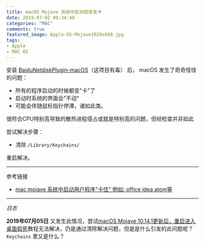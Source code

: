 ```yaml
---
title: macOS Mojave 系统中启动程序变卡
date: 2019-07-02 09:34:48
categories: "MAC"
comments: true
featured_image: Apple-OS-Mojave1020x660.jpg
tags:
- Apple
- MAC OS
---
```


<!-- no node -->

<!-- more -->

安装 [BaiduNetdiskPlugin-macOS](https://github.com/CodeTips/BaiduNetdiskPlugin-macOS)（这项目有毒） 后， macOS 发生了奇奇怪怪的问题：

- 所有的程序启动的时候都变"卡"了
- 启动时系统的界面会"不动"
- 可能会伴随鼠标指针停滞，诸如此类。

很符合CPU特别高导致的散热进程侵占或就是特别高的问题，但经检查并非如此

尝试解决步骤：

- 清除 `/Library/Keychains/`

重启解决。

---

参考链接

- [mac mojave 系统中启动用户程序"卡住" 例如: office idea atom等](https://my.oschina.net/u/1995274/blog/2252475/)

---

*日志*

**2019年07月05日** 又发生此情况，尝试[macOS Mojave 10.14.1更新后，重启进入桌面假死](https://discussionschinese.apple.com/thread/140139134)教程无法解决，仍是通过清除解决问题，但是是什么引发的此问题呢？ `Keychains` 里又是什么？
